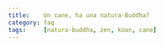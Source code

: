 ```yaml
---
title:    Un cane, ha una natura-Buddha?
category: faq
tags:     [natura-buddha, zen, koan, cane]
---
```

